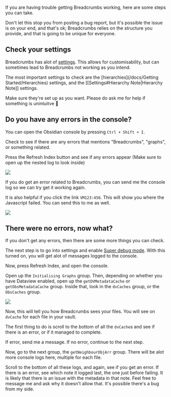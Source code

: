 If you are having trouble getting Breadcrumbs working, here are some steps you can take.

Don't let this stop you from posting a bug report, but it's possible the issue is on your end, and that's ok; Breadcrumbs relies on the structure you provide, and that is going to be unique for everyone.

## Check your settings

Breadcrumbs has alot of [settings](/docs/Settings). This allows for customisability, but can sometimes lead to Breadcrumbs not working as you intend.

The most important settings to check are the [hierarchies](/docs/Getting Started/Hierarchies) settings, and the [[Settings#Hierarchy Note|Hierarchy Note]] settings.

Make sure they're set up as you want. Please do ask me for help if something is unintuitve 🙂

## Do you have any errors in the console?

You can open the Obsidian console by pressing `Ctrl + Shift + I`.

Check to see if there are any errors that mentions "Breadcrumbs", "graphs", or something related.

Press the Refresh Index button and see if any errors appear (Make sure to open up the nested log to look inside)

![](https://i.imgur.com/T3AGxCg.png)

If you do get an error related to Breadcrumbs, you can send me the console log so we can try get it working again.

It is also helpful if you click the link `VM123:456`. This will show you where the Javascript failed. You can send this to me as well.

![](https://i.imgur.com/8FSidTd.png)

## There were no errors, now what?

If you don't get any errors, then there are some more things you can check.

The next step is to go into settings and enable [Super debug mode](/docs/Settings). With this turned on, you will get alot of messages logged to the console.

Now, press Refresh Index, and open the console.

Open up the `Initialising Graphs` group. Then, depending on whether you have Dataview enabled, open up the `getDVMetadataCache` or `getObsMetadataCache` group. Inside that, look in the `dvCaches` group, or the `ObsCaches` group.

![](https://i.imgur.com/SMbQjcm.png)

Now, this will tell you how Breadcrumbs sees your files. You will see on `dvCache` for each file in your vault.

The first thing to do is scroll to the bottom of all the `dvCache`s and see if there is an error, or if it managed to complete.

If error, send me a message. If no error, continue to the next step.

Now, go to the next group, the `getNeighbourObjArr` group.
There will be alot more console logs here, multiple for each file.

Scroll to the bottom of all these logs, and again, see if you get an error. If there is an error, see which note it logged last, the one just before failing. It is likely that there is an issue with the metadata in that note. Feel free to message me and ask why it doesn't allow that. It's possible there's a bug from my side.
